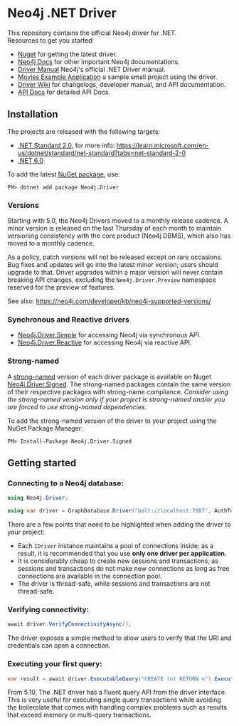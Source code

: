 # Neo4j .NET Driver
This repository contains the official Neo4j driver for .NET.  
Resources to get you started:
* [Nuget](https://www.nuget.org/profiles/Neo4j) for getting the latest driver.
* [Neo4j Docs](https://neo4j.com/docs/) for other important Neo4j documentations.
* [Driver Manual](https://neo4j.com/docs/dotnet-manual/current/) Neo4j's official .NET Driver manual.
* [Movies Example Application](https://github.com/neo4j-examples/movies-dotnetcore-bolt) a sample small project using
  the driver.
* [Driver Wiki](https://github.com/neo4j/neo4j-dotnet-driver/wiki) for changelogs, developer manual, and API documentation.
* [API Docs](https://neo4j.com/docs/api/dotnet-driver/current/) for detailed API Docs.

## Installation
The projects are released with the following targets:
- [.NET Standard 2.0](https://learn.microsoft.com/en-us/dotnet/api/?view=netstandard-2.0), for more info: https://learn.microsoft.com/en-us/dotnet/standard/net-standard?tabs=net-standard-2-0
- [.NET 6.0](https://learn.microsoft.com/en-us/dotnet/api/?view=net-6.0)

To add the latest [NuGet package](https://www.nuget.org/packages/Neo4j.Driver), use:
```posh
PM> dotnet add package Neo4j.Driver
```

### Versions
Starting with 5.0, the Neo4j Drivers moved to a monthly release cadence. A minor version is released on
the last Thursday of each month to maintain versioning consistency with the core product (Neo4j DBMS), which also has
moved to a monthly cadence.

As a policy, patch versions will not be released except on rare occasions. Bug fixes and updates will go into the latest
minor version; users should upgrade to that. Driver upgrades within a major version will never contain breaking API
changes, excluding the `Neo4j.Driver.Preview` namespace reserved for the preview of features.

See also: https://neo4j.com/developer/kb/neo4j-supported-versions/

### Synchronous and Reactive drivers
* [Neo4j.Driver.Simple](https://www.nuget.org/packages/Neo4j.Driver.Simple/) for accessing Neo4j via synchronous API.
* [Neo4j.Driver.Reactive](https://www.nuget.org/packages/Neo4j.Driver.Reactive/) for accessing Neo4j via reactive API.

### Strong-named
A [strong-named](https://learn.microsoft.com/en-us/dotnet/standard/assembly/strong-named) version of each driver package is available on Nuget [Neo4j.Driver.Signed](https://www.nuget.org/packages/Neo4j.Driver.Signed). The strong-named packages contain the same version of
their respective packages with strong-name compliance. _Consider using the strong-named version only if your project is strong-named and/or you are forced to use strong-named dependencies._

To add the strong-named version of the driver to your project using the NuGet Package Manager:
```posh
PM> Install-Package Neo4j.Driver.Signed
```

## Getting started
### Connecting to a Neo4j database:
```csharp
using Neo4j.Driver;

using var driver = GraphDatabase.Driver("bolt://localhost:7687", AuthTokens.Basic("neo4j", "password"));
```
There are a few points that need to be highlighted when adding the driver to your project:
* Each `IDriver` instance maintains a pool of connections inside; as a result, it is recommended that you use **only one driver per application**.
* It is considerably cheap to create new sessions and transactions, as sessions and transactions do not make new connections as long as free connections are available in the connection pool.
* The driver is thread-safe, while sessions and transactions are not thread-safe.

### Verifying connectivity:
```csharp
await driver.VerifyConnectivityAsync();
```
The driver exposes a simple method to allow users to verify that the URI and credentials can open a connection.

### Executing your first query:
```csharp
var result = await driver.ExecutableQuery("CREATE (n) RETURN n").ExecuteAsync();
```
From 5.10, The .NET driver has a fluent query API from the driver interface. This is very useful for executing single query transactions while avoiding the boilerplate that comes with handling complex problems such as results that exceed memory or multi-query transactions.
